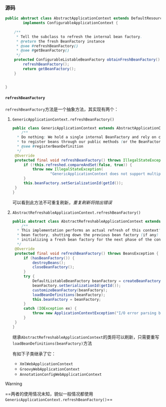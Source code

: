 ### 源码

```java
public abstract class AbstractApplicationContext extends DefaultResourceLoader
		implements ConfigurableApplicationContext {
    
    /**
	 * Tell the subclass to refresh the internal bean factory.
	 * @return the fresh BeanFactory instance
	 * @see #refreshBeanFactory()
	 * @see #getBeanFactory()
	 */
	protected ConfigurableListableBeanFactory obtainFreshBeanFactory() {
		refreshBeanFactory();
		return getBeanFactory();
	}
    
    
}
```

#### `refreshBeanFactory`

`refreshBeanFactory`方法是一个抽象方法，其实现有两个：

1. `GenericApplicationContext.refreshBeanFactory()`

   ```java
   public class GenericApplicationContext extends AbstractApplicationContext implements BeanDefinitionRegistry {
       /**
   	 * Do nothing: We hold a single internal BeanFactory and rely on callers
   	 * to register beans through our public methods (or the BeanFactory's).
   	 * @see #registerBeanDefinition
   	 */
   	@Override
   	protected final void refreshBeanFactory() throws IllegalStateException {
   		if (!this.refreshed.compareAndSet(false, true)) {
   			throw new IllegalStateException(
   					"GenericApplicationContext does not support multiple refresh attempts: just call 'refresh' once");
   		}
   		this.beanFactory.setSerializationId(getId());
   	}
   }
   ```

   可以看到此方法不可重复刷新，*重复刷新将抛出错误*

2. `AbstractRefreshableApplicationContext.refreshBeanFactory()`

   ```java
   public abstract class AbstractRefreshableApplicationContext extends AbstractApplicationContext {
       /**
   	 * This implementation performs an actual refresh of this context's underlying
   	 * bean factory, shutting down the previous bean factory (if any) and
   	 * initializing a fresh bean factory for the next phase of the context's lifecycle.
   	 */
   	@Override
   	protected final void refreshBeanFactory() throws BeansException {
   		if (hasBeanFactory()) {
   			destroyBeans();
   			closeBeanFactory();
   		}
   		try {
   			DefaultListableBeanFactory beanFactory = createBeanFactory();
   			beanFactory.setSerializationId(getId());
   			customizeBeanFactory(beanFactory);
   			loadBeanDefinitions(beanFactory);
   			this.beanFactory = beanFactory;
   		}
   		catch (IOException ex) {
   			throw new ApplicationContextException("I/O error parsing bean definition source for " + getDisplayName(), ex);
   		}
   	}
   }
   ```
   
   继承`AbstractRefreshableApplicationContext`的类将可以刷新，只需要重写`loadBeanDefinitions(beanFactory)`方法
   
   有如下子类继承了它：
   
   - `XmlWebApplicationContext`
   - `GroovyWebApplicationContext`
   - `AnnotationConfigWebApplicationContext`
   
   

> [!Warning]
>
> ==两者的使用情况未知，貌似一般情况都使用`GenericApplicationContext.refreshBeanFactory()`==
